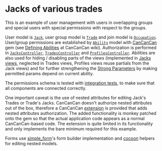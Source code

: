 # Jacks of various trades

This is an example of user management with users in overlapping groups and
special users with special permissions with respect to the groups.

User model is [`Jack`][1], user group model is [`Trade`][2] and join model is
[`Occupation`][3]. User/group permissions are established by [`Ability`][5] model 
with [CanCanCan][4] gem (see [Defining Abilities][6] at CanCanCan wiki). 
Authorization is performed in [`JacksController`][11], [`TradesController`][12] 
and [`ProfilesController`][13]. Abilities are also used for hiding / disabling
parts of the views (implemented in [Jacks views][14], neglected in Trades views, 
Profiles views reuse partials from the Jack views) and for further strengthening
the [Strong Parameters][15] by making permitted params depend on current ability.

The permissions schema is tested with [integration tests][7], to make sure that 
all components are connected correctly.

One important caveat is the use of nested attributes for editing Jack's Trades or 
Trade's Jacks. CanCanCan doesn't authorize nested attributes out of the box, 
therefore a CanCanCan [extension][8] is provided that adds nested attributes 
authorization. The added functionality is monkey patched onto the gem so that 
the actual application code appears as a normal CanCanCan-based code. The 
extension is quite limited in its functionality and only implements the bare
minimum required for this example. 

Forms use [simple_form][9]'s form builder implementation and [cocoon][10] 
helpers for editing nested models.

[1]: app/models/jack.rb
[2]: app/models/trade.rb
[3]: app/models/occupation.rb
[4]: https://github.com/CanCanCommunity/cancancan
[5]: app/models/ability.rb
[6]: https://github.com/CanCanCommunity/cancancan/wiki/Defining-Abilities
[7]: test/integration
[8]: config/initializers/authorize_nested_attributes.rb
[9]: https://github.com/plataformatec/simple_form
[10]: https://github.com/nathanvda/cocoon
[11]: app/controllers/jacks_controller.rb
[12]: app/controllers/trades_controller.rb
[13]: app/controllers/profiles_controller.rb
[14]: app/views/jacks
[15]: https://edgeguides.rubyonrails.org/action_controller_overview.html#strong-parameters
